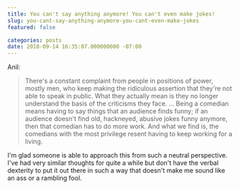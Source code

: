 ```yaml
---
title: You can't say anything anymore! You can't even make jokes!
slug: you-cant-say-anything-anymore-you-cant-even-make-jokes
featured: false

categories: posts
date: 2018-09-14 16:35:07.000000000 -07:00
---
```


Anil:

>  There's a constant complaint from people in positions of power, mostly men, who keep making the ridiculous assertion that they're not able to speak in public. What they actually mean is they no longer understand the basis of the criticisms they face.
> …
> Being a comedian means having to say things that an audience finds funny; if an audience doesn't find old, hackneyed, abusive jokes funny anymore, then that comedian has to do more work. And what we find is, the comedians with the most privilege resent having to keep working for a living.

I'm glad someone is able to approach this from such a neutral perspective. I've had very similar thoughts for quite a while but don't have the verbal dexterity to put it out there in such a way that doesn't make me sound like an ass or a rambling fool.

